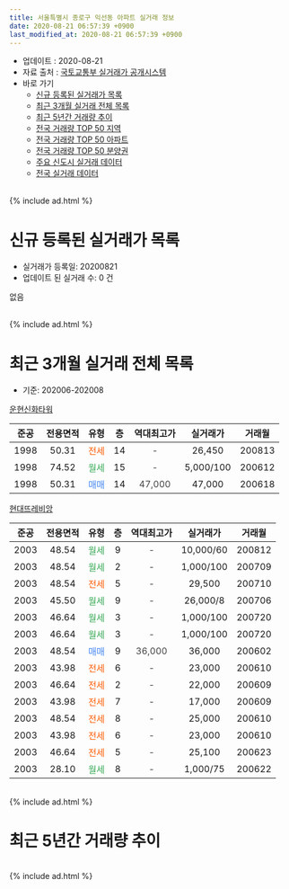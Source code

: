 ```yaml
---
title: 서울특별시 종로구 익선동 아파트 실거래 정보
date: 2020-08-21 06:57:39 +0900
last_modified_at: 2020-08-21 06:57:39 +0900
---
```


* 업데이트 : 2020-08-21
* 자료 출처 : [국토교통부 실거래가 공개시스템](http://rt.molit.go.kr)
* 바로 가기
    * [신규 등록된 실거래가 목록](#신규-등록된-실거래가-목록)
    * [최근 3개월 실거래 전체 목록](#최근-3개월-실거래-전체-목록)
    * [최근 5년간 거래량 추이](#최근-5년간-거래량-추이)
    * [전국 거래량 TOP 50 지역](https://inasie.github.io/apt-trade-info/최근-3개월-전국에서-가장-거래가-많이-발생한-지역)
    * [전국 거래량 TOP 50 아파트](https://inasie.github.io/apt-trade-info/최근-3개월-전국에서-가장-거래가-많이-발생한-아파트)
    * [전국 거래량 TOP 50 분양권](https://inasie.github.io/apt-trade-info/최근-3개월-전국에서-가장-거래가-많이-발생한-분양권)
    * [주요 신도시 실거래 데이터](https://inasie.github.io/apt-trade-info/주요-신도시)
    * [전국 실거래 데이터](https://inasie.github.io/apt-trade-info/전국)
<br>
{% include ad.html %}
<br>

# 신규 등록된 실거래가 목록
* 실거래가 등록일: 20200821
* 업데이트 된 실거래 수: 0 건

없음

<br>
{% include ad.html %}
<br>

# 최근 3개월 실거래 전체 목록
* 기준: 202006-202008


[운현신화타워](https://search.naver.com/search.naver?query=%EC%84%9C%EC%9A%B8%ED%8A%B9%EB%B3%84%EC%8B%9C+%EC%A2%85%EB%A1%9C%EA%B5%AC+%EC%9D%B5%EC%84%A0%EB%8F%99+%EC%9A%B4%ED%98%84%EC%8B%A0%ED%99%94%ED%83%80%EC%9B%8C)

|준공|전용면적|유형|층|역대최고가|실거래가|거래월|
|:---:|:---:|:---:|:---:|:---:|:---:|:---:|
|1998|50.31|<span style="color:#ff5a00">전세</span>|14|<span style="color:#444444">-</span>|26,450|200813|
|1998|74.52|<span style="color:#34a853">월세</span>|15|<span style="color:#444444">-</span>|5,000/100|200612|
|1998|50.31|<span style="color:#4285f3">매매</span>|14|<span style="color:#444444">47,000</span>|47,000|200618|

[현대뜨레비앙](https://search.naver.com/search.naver?query=%EC%84%9C%EC%9A%B8%ED%8A%B9%EB%B3%84%EC%8B%9C+%EC%A2%85%EB%A1%9C%EA%B5%AC+%EC%9D%B5%EC%84%A0%EB%8F%99+%ED%98%84%EB%8C%80%EB%9C%A8%EB%A0%88%EB%B9%84%EC%95%99)

|준공|전용면적|유형|층|역대최고가|실거래가|거래월|
|:---:|:---:|:---:|:---:|:---:|:---:|:---:|
|2003|48.54|<span style="color:#34a853">월세</span>|9|<span style="color:#444444">-</span>|10,000/60|200812|
|2003|48.54|<span style="color:#34a853">월세</span>|2|<span style="color:#444444">-</span>|1,000/100|200709|
|2003|48.54|<span style="color:#ff5a00">전세</span>|5|<span style="color:#444444">-</span>|29,500|200710|
|2003|45.50|<span style="color:#34a853">월세</span>|9|<span style="color:#444444">-</span>|26,000/8|200706|
|2003|46.64|<span style="color:#34a853">월세</span>|3|<span style="color:#444444">-</span>|1,000/100|200720|
|2003|46.64|<span style="color:#34a853">월세</span>|3|<span style="color:#444444">-</span>|1,000/100|200720|
|2003|48.54|<span style="color:#4285f3">매매</span>|9|<span style="color:#444444">36,000</span>|36,000|200602|
|2003|43.98|<span style="color:#ff5a00">전세</span>|6|<span style="color:#444444">-</span>|23,000|200610|
|2003|46.64|<span style="color:#ff5a00">전세</span>|2|<span style="color:#444444">-</span>|22,000|200609|
|2003|43.98|<span style="color:#ff5a00">전세</span>|7|<span style="color:#444444">-</span>|17,000|200609|
|2003|48.54|<span style="color:#ff5a00">전세</span>|8|<span style="color:#444444">-</span>|25,000|200610|
|2003|43.98|<span style="color:#ff5a00">전세</span>|6|<span style="color:#444444">-</span>|23,000|200610|
|2003|46.64|<span style="color:#ff5a00">전세</span>|5|<span style="color:#444444">-</span>|25,100|200623|
|2003|28.10|<span style="color:#34a853">월세</span>|8|<span style="color:#444444">-</span>|1,000/75|200622|


<br>
{% include ad.html %}
<br>

# 최근 5년간 거래량 추이


<div style="width:100%;">
    <canvas id="deal_progress" height="200"></canvas>
</div>

<script>
new Chart(document.getElementById("deal_progress"), {
    type: 'line',
    data: {
        labels: ['201508','201509','201510','201511','201512','201601','201602','201603','201604','201605','201606','201607','201608','201609','201610','201611','201612','201701','201702','201703','201704','201705','201706','201707','201708','201709','201710','201711','201712','201801','201802','201803','201804','201805','201806','201807','201808','201809','201810','201811','201812','201901','201902','201903','201904','201905','201906','201907','201908','201909','201910','201911','201912','202001','202002','202003','202004','202005','202006','202007','202008'],
        datasets: [{
            label: '매매',
            pointRadius: 1,
            data: [1, 1, 1, 2, 0, 3, 3, 4, 1, 0, 1, 1, 1, 3, 0, 1, 4, 1, 4, 2, 1, 0, 1, 3, 2, 1, 1, 3, 0, 2, 1, 2, 1, 2, 1, 0, 0, 0, 0, 0, 3, 0, 1, 1, 3, 0, 0, 0, 0, 0, 0, 2, 1, 0, 4, 2, 1, 2, 2, 0, 0],
            borderColor: "rgba(255, 201, 14, 1)",
            backgroundColor: "rgba(255, 201, 14, 0.5)",
            fill: false,
            lineTension: 0
        },{
            label: '전월세',
            pointRadius: 1,
            data: [0, 8, 1, 0, 1, 0, 0, 1, 1, 0, 1, 1, 4, 3, 2, 0, 3, 0, 1, 0, 0, 0, 2, 4, 2, 2, 1, 6, 1, 3, 2, 2, 3, 0, 2, 1, 1, 4, 0, 2, 2, 1, 5, 1, 2, 3, 3, 3, 3, 3, 3, 3, 1, 4, 5, 4, 2, 5, 8, 5, 2],
            borderColor: "rgba(0, 141, 185, 1)",
            backgroundColor: "rgba(0, 141, 185, 0.5)",
            fill: false,
            lineTension: 0
        }
        ]
    },
    options: {
        responsive: true,
        title: {
            display: false
        },
        tooltips: {
            mode: 'index',
            intersect: false
        },
        hover: {
            mode: 'nearest',
            intersect: true
        },
        scales: {
            xAxes: [{
                display: true,
                scaleLabel: {
                    display: true,
                    labelString: '년/월'
                }
            }],
            yAxes: [{
                display: true,
                ticks: {
                    suggestedMin: 0,
                },
                scaleLabel: {
                    display: true,
                    labelString: '실거래 수'
                }
            }]
        }
    }
});

</script>


<br>
{% include ad.html %}
<br>

